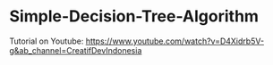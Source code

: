 # Simple-Decision-Tree-Algorithm

Tutorial on Youtube: https://www.youtube.com/watch?v=D4Xidrb5V-g&ab_channel=CreatifDevIndonesia
